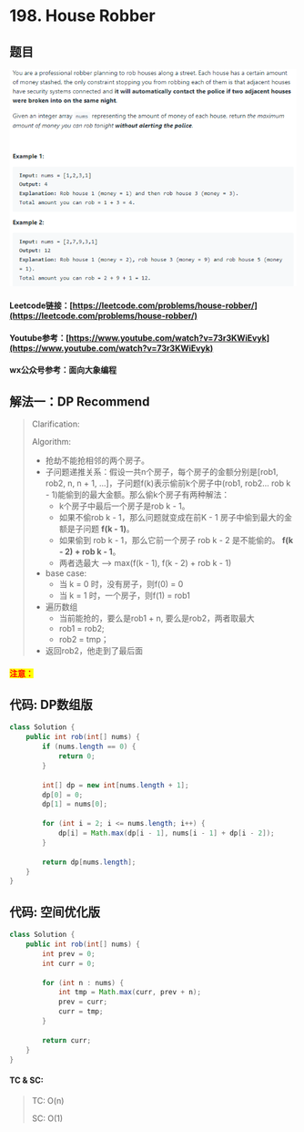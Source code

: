 # 198. House Robber

## 题目

![](<../../../.gitbook/assets/image (111).png>)

#### Leetcode链接：[https://leetcode.com/problems/house-robber/](https://leetcode.com/problems/house-robber/)

#### Youtube参考：[https://www.youtube.com/watch?v=73r3KWiEvyk](https://www.youtube.com/watch?v=73r3KWiEvyk)

#### wx公众号参考：面向大象编程

## 解法一：DP Recommend

> Clarification:&#x20;
>
> Algorithm:&#x20;
>
> * 抢劫不能抢相邻的两个房子。
> * 子问题递推关系：假设一共n个房子，每个房子的金额分别是\[rob1, rob2, n, n + 1, ...]，子问题f(k)表示偷前k个房子中(rob1, rob2... rob k - 1)能偷到的最大金额。那么偷k个房子有两种解法：
>   * k个房子中最后一个房子是rob k - 1。
>   * 如果不偷rob k - 1，那么问题就变成在前K - 1 房子中偷到最大的金额是子问题 **f(k - 1)**。
>   * 如果偷到 rob k - 1，那么它前一个房子 rob k - 2 是不能偷的。 **f(k - 2) + rob k - 1**。
>   * 两者选最大 --> max(f(k - 1), f(k - 2) + rob k - 1)
> * base case:&#x20;
>   * 当 k = 0 时，没有房子，则f(0) = 0
>   * 当 k = 1 时，一个房子，则f(1) = rob1
> * 遍历数组
>   * 当前能抢的，要么是rob1 + n, 要么是rob2，两者取最大
>   * rob1 = rob2;
>   * rob2 = tmp；&#x20;
> * 返回rob2，他走到了最后面

#### <mark style="color:red;">注意：</mark>

## 代码: DP数组版

```java
class Solution {
    public int rob(int[] nums) {
        if (nums.length == 0) {
            return 0;
        }
        
        int[] dp = new int[nums.length + 1];
        dp[0] = 0;
        dp[1] = nums[0];
        
        for (int i = 2; i <= nums.length; i++) {
            dp[i] = Math.max(dp[i - 1], nums[i - 1] + dp[i - 2]);
        }
        
        return dp[nums.length];
    }
}
```

## 代码: 空间优化版

```java
class Solution {
    public int rob(int[] nums) {
        int prev = 0;
        int curr = 0;
        
        for (int n : nums) {
            int tmp = Math.max(curr, prev + n);
            prev = curr;
            curr = tmp;
        }
        
        return curr;
    }
}
```

#### TC & SC:&#x20;

> TC: O(n)
>
> SC: O(1)
